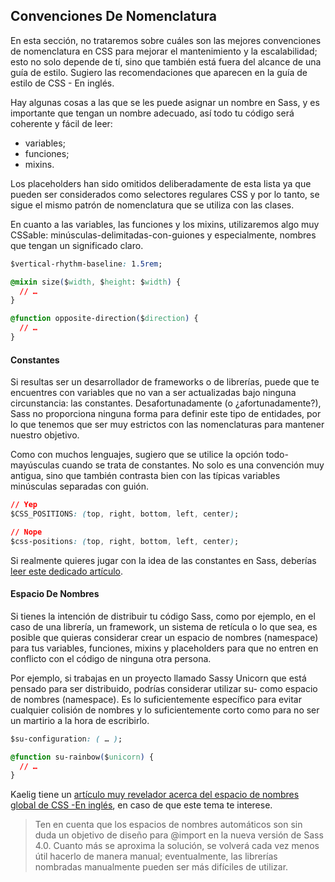 ## Convenciones De Nomenclatura

En esta sección, no trataremos sobre cuáles son las mejores convenciones de nomenclatura en CSS para mejorar el mantenimiento y la escalabilidad; esto no solo depende de tí, sino que también está fuera del alcance de una guía de estilo. Sugiero las recomendaciones que aparecen en la guía de estilo de CSS - En inglés.

Hay algunas cosas a las que se les puede asignar un nombre en Sass, y es importante que tengan un nombre adecuado, así todo tu código será coherente y fácil de leer:

- variables;
- funciones;
- mixins.

Los placeholders han sido omitidos deliberadamente de esta lista ya que pueden ser considerados como selectores regulares CSS y por lo tanto, se sigue el mismo patrón de nomenclatura que se utiliza con las clases.

En cuanto a las variables, las funciones y los mixins, utilizaremos algo muy CSSable: minúsculas-delimitadas-con-guiones y especialmente, nombres que tengan un significado claro.

```css
$vertical-rhythm-baseline: 1.5rem;

@mixin size($width, $height: $width) {
  // …
}

@function opposite-direction($direction) {
  // …
}
```

#### Constantes

Si resultas ser un desarrollador de frameworks o de librerías, puede que te encuentres con variables que no van a ser actualizadas bajo ninguna circunstancia: las constantes. Desafortunadamente (o ¿afortunadamente?), Sass no proporciona ninguna forma para definir este tipo de entidades, por lo que tenemos que ser muy estrictos con las nomenclaturas para mantener nuestro objetivo.

Como con muchos lenguajes, sugiero que se utilice la opción todo-mayúsculas cuando se trata de constantes. No solo es una convención muy antigua, sino que también contrasta bien con las típicas variables minúsculas separadas con guión.

```css
// Yep
$CSS_POSITIONS: (top, right, bottom, left, center);

// Nope
$css-positions: (top, right, bottom, left, center);
```

Si realmente quieres jugar con la idea de las constantes en Sass, deberías [leer este dedicado artículo](http://www.sitepoint.com/dealing-constants-sass/).

#### Espacio De Nombres

Si tienes la intención de distribuir tu código Sass, como por ejemplo, en el caso de una librería, un framework, un sistema de retícula o lo que sea, es posible que quieras considerar crear un espacio de nombres (namespace) para tus variables, funciones, mixins y placeholders para que no entren en conflicto con el código de ninguna otra persona.

Por ejemplo, si trabajas en un proyecto llamado Sassy Unicorn que está pensado para ser distribuido, podrías considerar utilizar su- como espacio de nombres (namespace). Es lo suficientemente específico para evitar cualquier colisión de nombres y lo suficientemente corto como para no ser un martirio a la hora de escribirlo.

```css
$su-configuration: ( … );

@function su-rainbow($unicorn) {
  // …
}
```

Kaelig tiene un [artículo muy revelador acerca del espacio de nombres global de CSS -En inglés](http://blog.kaelig.fr/post/44554267597/please-respect-the-global-css-namespace), en caso de que este tema te interese.

> Ten en cuenta que los espacios de nombres automáticos son sin duda un objetivo de diseño para @import en la nueva versión de Sass 4.0. Cuanto más se aproxima la solución, se volverá cada vez menos útil hacerlo de manera manual; eventualmente, las librerías nombradas manualmente pueden ser más difíciles de utilizar.
